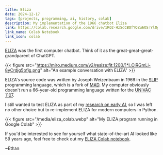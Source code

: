```yaml
---
title: Eliza
date: 2024-12-17
tags: [projects, programming, ai, history, colab]
description: My implementation of the 1966 chatbot Eliza
link: https://colab.research.google.com/drive/1RQ2-HzSdCBQfYQZu6OSrYlOgOHqbQpn_
link_name: Colab Notebook
link_icon: colab
---
```


[ELIZA](https://en.wikipedia.org/wiki/ELIZA) was the first computer chatbot. Think of it as the great-great-great-grandparent of ChatGPT.

{{< figure src="https://miro.medium.com/v2/resize:fit:1200/1*l_OiRGmLi-8yCrdjg5bfig.png" alt="An example conversation with ELIZA" >}}

ELIZA's source code was written by Joseph Weizenbaum in 1966 in the [SLIP](https://en.wikipedia.org/wiki/SLIP_(programming_language)) programming language, which is a fork of [MAD](https://en.wikipedia.org/wiki/MAD_(programming_language)). My computer obviously doesn't run a 66-year-old programming language written for the [UNIVAC 1107](https://en.wikipedia.org/wiki/UNIVAC_1100/2200_series#1107).

I still wanted to test ELIZA as part of my [research on early AI](/blog/earlyai), so I was left no other choice but to re-implement ELIZA for modern computers in Python.

{{< figure src="/media/eliza_colab.webp" alt="My ELIZA program running in Google Colab" >}}

If you'd be interested to see for yourself what state-of-the-art AI looked like 59 years ago, feel free to check out my [ELIZA Colab notebook](https://colab.research.google.com/drive/1RQ2-HzSdCBQfYQZu6OSrYlOgOHqbQpn_).

~Ethan
